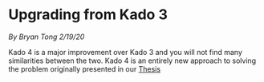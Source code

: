 # Upgrading from Kado 3
*By Bryan Tong 2/19/20*

Kado 4 is a major improvement over Kado 3 and you will not find many
similarities between the two. Kado 4 is an entirely new approach to solving
the problem originally presented in our [Thesis](./Thesis.md)
